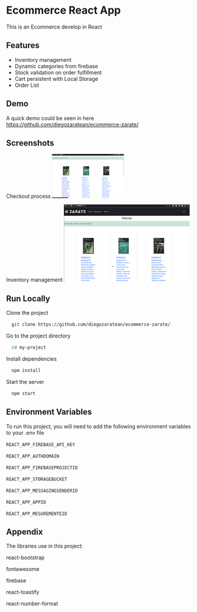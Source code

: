 
# Ecommerce React App

This is an Ecommerce develop in React

## Features

- Inventory management
- Dynamic categories from firebase 
- Stock validation on order fulfillment
- Cart persistent with Local Storage
- Order List


## Demo

A quick demo could be seen in here
https://github.com/diegozaratean/ecommerce-zarate/



## Screenshots

Checkout process
![Screenshot](CheckoutProcess.gif)

Inventory management
![Screenshot](inventorymanagement.gif)





## Run Locally

Clone the project

```bash
  git clone https://github.com/diegozaratean/ecommerce-zarate/
```

Go to the project directory

```bash
  cd my-project
```

Install dependencies

```bash
  npm install
```

Start the server

```bash
  npm start
```


## Environment Variables

To run this project, you will need to add the following environment variables to your .env file

`REACT_APP_FIREBASE_API_KEY`

`REACT_APP_AUTHDOMAIN`

`REACT_APP_FIREBASEPROJECTID`

`REACT_APP_STORAGEBUCKET`

`REACT_APP_MESSAGINGSENDERID`

`REACT_APP_APPID`

`REACT_APP_MESUREMENTEID`


## Appendix

The libraries use in this project:

react-bootstrap

fontawesome

firebase

react-toastify

react-number-format

